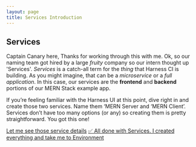 ```yaml
---
layout: page
title: Services Introduction
---
```


## Services
Captain Canary here, Thanks for working through this with me. Ok, so our naming team got hired by a large *fruity* company so our intern thought up 'Services'. *Services* is a catch-all term for the *thing* that Harness CI is building. As you might imagine, that can be a *microservice* or a *full application*. In this case, our services are the **frontend** and **backend** portions of our MERN Stack example app. 

If you’re feeling familiar with the Harness UI at this point, dive right in and create those two services. Name them ‘MERN Server and ‘MERN Client’. Services don’t have too many options (or any) so creating them is pretty straightforward. You got this one!

<a class="btn btn-primary" href="../Services/serviceDetails">Let me see those service details</a>
<a class="btn btn-primary" href="../Environments/EnvironmentsIntroduction">✅ All done with Services. I created everything and take me to Environment</a>
